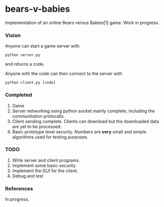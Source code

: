 # bears-v-babies

Implementation of an online Bears versus Babies[1] game. Work in progress.


### Vision

Anyone can start a game server with
```
python server.py
```
and returns a code.

Anyone with the code can then connect to the server with
```
python client.py [code]
```

### Completed

1. Game
2. Server networking using python socket mainly complete, including the communitation protocalls.
3. Client sending complete. Clients can download but the downloaded data are yet to be processed.
4. Basic prototype level security. Numbers are **very** small and simple algorithms used for testing purposes.

### TODO

1. Write server and client programs.
2. Implement some basic security.
3. Implement the GUI for the client.
4. Debug and test


### References

In progress.
